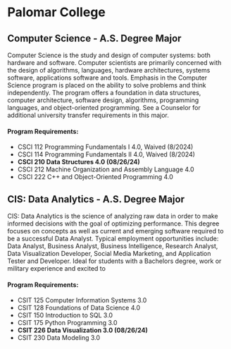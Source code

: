# Palomar College

## Computer Science - A.S. Degree Major
Computer Science is the study and design of computer systems: both hardware and software. Computer scientists are primarily concerned with the design of algorithms, languages, hardware architectures, systems software, applications software and tools. Emphasis in the Computer Science program is placed on the ability to solve problems and think independently. The program offers a foundation in data structures, computer architecture, software design, algorithms, programming languages, and object-oriented programming. See a Counselor for additional university transfer requirements in this major.

#### Program Requirements: 
- CSCI 112 Programming Fundamentals I 4.0, Waived (8/2024)
- CSCI 114 Programming Fundamentals II 4.0, Waived (8/2024)
- **CSCI 210 Data Structures 4.0 (08/26/24)**
- CSCI 212 Machine Organization and Assembly Language 4.0
- CSCI 222 C++ and Object-Oriented Programming 4.0

## CIS: Data Analytics - A.S. Degree Major
CIS: Data Analytics is the science of analyzing raw data in order to make informed decisions with the goal of optimizing performance. This degree focuses on concepts as well as current and emerging software required to be a successful Data Analyst. Typical employment opportunities include: Data Analyst, Business Analyst, Business Intelligence, Research Analyst, Data Visualization Developer, Social Media Marketing, and Application Tester and Developer. Ideal for students with a Bachelors degree, work or military experience and excited to

#### Program Requirements:
- CSIT 125 Computer Information Systems 3.0
- CSIT 128 Foundations of Data Science 4.0
- CSIT 150 Introduction to SQL 3.0
- CSIT 175 Python Programming 3.0
- **CSIT 226 Data Visualization 3.0 (08/26/24)**
- CSIT 230 Data Modeling 3.0
